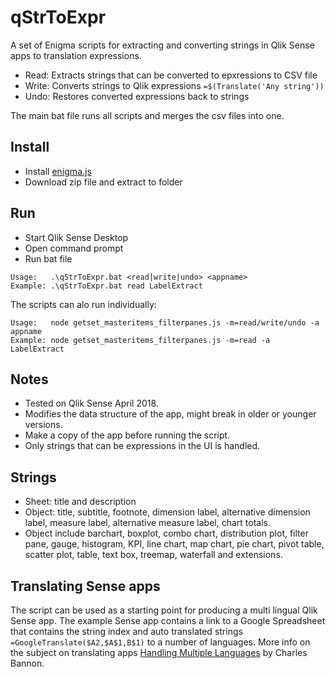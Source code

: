 # qStrToExpr
A set of Enigma scripts for extracting and converting strings in Qlik Sense apps to translation expressions.

* Read: Extracts strings that can be converted to epxressions to CSV file
* Write: Converts strings to Qlik expressions `=$(Translate('Any string'))`
* Undo: Restores converted expressions back to strings

The main bat file runs all scripts and merges the csv files into one.

## Install
* Install [enigma.js](https://github.com/qlik-oss/enigma.js)
* Download zip file and extract to folder

## Run
* Start Qlik Sense Desktop
* Open command prompt
* Run bat file
```
Usage:   .\qStrToExpr.bat <read|write|undo> <appname>
Example: .\qStrToExpr.bat read LabelExtract
```
The scripts can alo run individually:
```
Usage:   node getset_masteritems_filterpanes.js -m=read/write/undo -a appname
Example: node getset_masteritems_filterpanes.js -m=read -a LabelExtract
```
## Notes
* Tested on Qlik Sense April 2018.
* Modifies the data structure of the app, might break in older or younger versions.
* Make a copy of the app before running the script.
* Only strings that can be expressions in the UI is handled.

## Strings
* Sheet: title and description
* Object: title, subtitle, footnote, dimension label, alternative dimension label, measure label, alternative measure label, chart totals.
* Object include barchart, boxplot, combo chart, distribution plot, filter pane, gauge, histogram, KPI, line chart, map chart, pie chart, pivot table, scatter plot, table, text box, treemap, waterfall and extensions.

## Translating Sense apps
The script can be used as a starting point for producing a multi lingual Qlik Sense app. The example Sense app contains a link to a Google Spreadsheet that contains the string index and auto translated strings `=GoogleTranslate($A2,$A$1,B$1)` to a number of languages. More info on the subject on translating apps [Handling Multiple Languages](https://community.qlik.com/blogs/qlikviewdesignblog/2012/11/30/handling-multiple-languages) by Charles Bannon.
